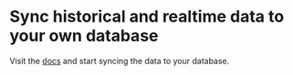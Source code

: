 # Sync historical and realtime data to your own database

Visit the [docs](https://docs.flair.dev/reference/database#sync-to-your-database) and start syncing the data to your database.